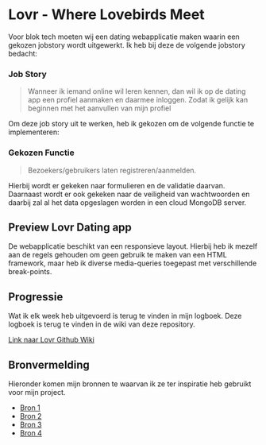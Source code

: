 # Lovr - Where Lovebirds Meet

Voor blok tech moeten wij een dating webapplicatie maken waarin een gekozen jobstory wordt uitgewerkt. Ik heb bij deze de volgende jobstory bedacht:

  ### Job Story
  > Wanneer ik iemand online wil leren kennen, dan wil ik op de dating app een profiel aanmaken en daarmee inloggen. Zodat ik gelijk kan beginnen met het aanvullen van mijn profiel

Om deze job story uit te werken, heb ik gekozen om de volgende functie te implementeren:

  ### Gekozen Functie
  > Bezoekers/gebruikers laten registreren/aanmelden.

Hierbij wordt er gekeken naar formulieren en de validatie daarvan. Daarnaast wordt er ook gekeken naar de veiligheid van wachtwoorden en daarbij zal al het data opgeslagen worden in een cloud MongoDB server. 

## Preview Lovr Dating app

De webapplicatie beschikt van een responsieve layout. Hierbij heb ik mezelf aan de regels gehouden om geen gebruik te maken van een HTML framework, maar heb ik diverse media-queries toegepast met verschillende break-points.

## Progressie

Wat ik elk week heb uitgevoerd is terug te vinden in mijn logboek. Deze logboek is terug te vinden in de wiki van deze repository.

[Link naar Lovr Github Wiki](https://github.com/Awana1/Blok-Tech/wiki)



## Bronvermelding

Hieronder komen mijn bronnen te waarvan ik ze ter inspiratie heb gebruikt voor mijn project.

* [Bron 1](google.com)
* [Bron 2](google.com)
* [Bron 3](google.com)
* [Bron 4](google.com)
